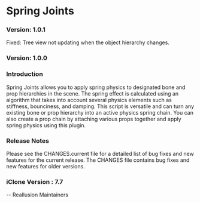 # Spring Joints

### Version: 1.0.1

Fixed: Tree view not updating when the object hierarchy changes.

### Version: 1.0.0

### Introduction

Spring Joints allows you to apply spring physics to designated bone and prop hierarchies in the scene.  The spring effect is calculated using an algorithm that takes into account several physics elements such as stiffness, bounciness, and damping.  This script is versatile and can turn any existing bone or prop hierarchy into an active physics spring chain.  You can also create a prop chain by attaching various props together and apply spring physics using this plugin. 

### Release Notes

Please see the CHANGES.current file for a detailed list of bug fixes and
new features for the current release. The CHANGES file contains bug fixes
and new features for older versions.

### iClone Version : 7.7


 -- Reallusion Maintainers
